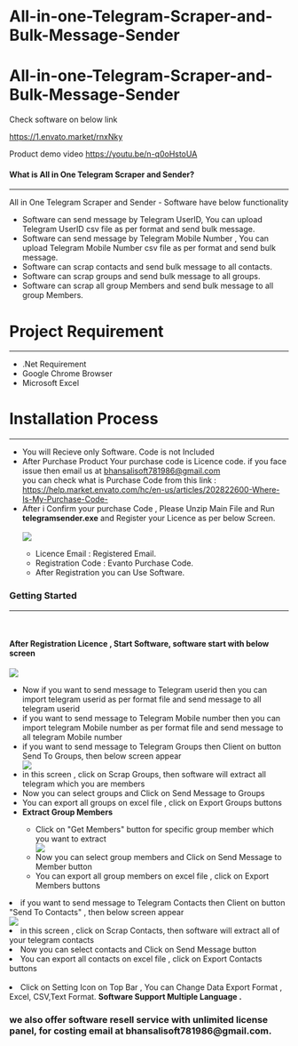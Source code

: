 # All-in-one-Telegram-Scraper-and-Bulk-Message-Sender
# All-in-one-Telegram-Scraper-and-Bulk-Message-Sender

Check software on below link

https://1.envato.market/rnxNky

Product demo video
https://youtu.be/n-q0oHstoUA

<h4>What is All in One Telegram Scraper and Sender?</h4>
            <hr class="notop">
            <p>
                All in One Telegram Scraper and Sender - Software have below functionality
                <ul>  <li>
                        Software can send message by Telegram UserID,  You can upload Telegram UserID csv file as per format and send bulk message.
                    </li>
					<li>
                         Software can send message by Telegram Mobile Number ,  You can upload Telegram Mobile Number csv file as per format and send bulk message.
                    </li>
                    <li>
                        Software can scrap contacts  and send bulk message to all contacts. 
                    </li><li>
                        Software can scrap groups  and send bulk message to all groups. 
                    </li> <li>
                        Software can scrap all group Members  and send bulk message to all group Members. 
                    </li>		
 </ul>
      </p>
<div class="page-header">
                <h1>Project Requirement </h1><hr class="notop">
            </div>
            <ul>
                <li>.Net Requirement</li>
				<li>Google Chrome Browser</li>
				<li>Microsoft Excel</li>
            </ul>
<div class="page-header">
                <h1>Installation Process </h1>
                <hr class="notop">
            </div>
            <ul>
<li>You will Recieve only Software. Code is not Included</li>	     
                <li>After Purchase Product Your purchase code is Licence code. if you face issue then email us at <a href="mailto:bhansalisoft781986@gmail.com">bhansalisoft781986@gmail.com</a>
<br/> you can check what is Purchase Code from this link :<a href="https://help.market.envato.com/hc/en-us/articles/202822600-Where-Is-My-Purchase-Code-"> https://help.market.envato.com/hc/en-us/articles/202822600-Where-Is-My-Purchase-Code-</a>
				</li>
	           <li>After i Confirm your purchase Code , Please Unzip Main File and Run <b>telegramsender.exe</b> and Register your Licence as per below Screen.</li>
			       <br/>
     			<img src="https://bhansalisoft.com/evantosnap/telegramsender/01.png"></img>
			 <ul>
                  <li>Licence Email :   Registered Email.</li>
				  <li>Registration Code :  Evanto Purchase Code.</li>
				   <li>After Registration you can Use Software.</li>
                </ul></ul>
  <div class="page-header">
                <h3>Getting Started</h3>
                <hr class="notop">
            </div>
            <br>
            <h4>After Registration Licence , Start Software, software start with below screen</h4>
		<img src="https://bhansalisoft.com/evantosnap/telegramsender/02.png"></img>
			 <ul>
                  <li>Now if you want to send message to Telegram userid  then  you can import telegram userid as per format file and send message to all telegram userid  </li>
			<li> if you want to send message to Telegram Mobile number  then  you can import telegram  Mobile number  as per format file and send message to all telegram  Mobile number   </li>
		 <li> if you want to send message to Telegram Groups  then Client on button Send To Groups, then below screen appear </li>
					 <img src="https://bhansalisoft.com/evantosnap/telegramsender/03.png"></img> <li>in this screen , click on Scrap Groups, then software will extract all telegram which you are members </li>
				      <li>Now you can select groups and Click on Send Message to Groups </li>
					 <li>You can export all groups on excel file , click on Export Groups buttons </li>
					  <li><b>Extract Group Members</b></li>
					   <ul>
					    <li>Click on "Get Members" button for specific group member which you want to extract</li> 
						<img src="https://bhansalisoft.com/evantosnap/telegramsender/03_1.png"></img>
					 <li>Now you can select group members and Click on Send Message to Member button </li>
						 <li>You can export all group members on excel file , click on Export Members buttons </li>
					   </ul>  
					 </ul>
				  </li>
				    <li> if you want to send message to Telegram Contacts  then Client on button "Send To Contacts" , then below screen appear </li>
					 <img src="https://bhansalisoft.com/evantosnap/telegramsender/04.png"></img>
					  <li>in this screen , click on Scrap Contacts, then software will extract all of your telegram contacts</li> <li>Now you can select contacts and Click on Send Message button  </li>
					  <li>You can export all contacts on excel file , click on Export Contacts buttons </li>
				   <br/>
				  <li> Click on Setting Icon on Top Bar ,   You can Change Data Export Format , Excel, CSV,Text Format.
				    <b>Software Support Multiple Language .</b>
				   </li>
				</ul>
		<h3>we also offer software resell service with unlimited license panel, for costing email at bhansalisoft781986@gmail.com.</h3>
